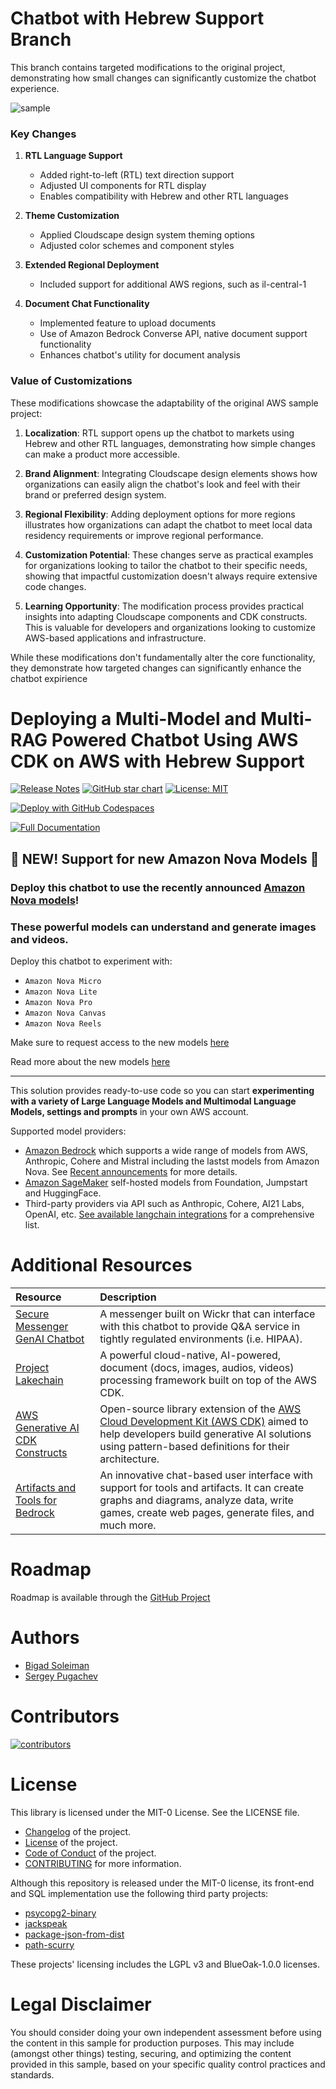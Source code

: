 # Chatbot with Hebrew Support Branch

This branch contains targeted modifications to the original project, demonstrating how small changes can significantly customize the chatbot experience.

![sample](docs/about/assets/chatbot-demo-hebrew.gif "AWS GenAI Chatbot")

### Key Changes

1. **RTL Language Support**

   - Added right-to-left (RTL) text direction support
   - Adjusted UI components for RTL display
   - Enables compatibility with Hebrew and other RTL languages

2. **Theme Customization**

   - Applied Cloudscape design system theming options
   - Adjusted color schemes and component styles

3. **Extended Regional Deployment**

   - Included support for additional AWS regions, such as il-central-1

4. **Document Chat Functionality**
   - Implemented feature to upload documents
   - Use of Amazon Bedrock Converse API, native document support functionality
   - Enhances chatbot's utility for document analysis

### Value of Customizations

These modifications showcase the adaptability of the original AWS sample project:

1. **Localization**:
   RTL support opens up the chatbot to markets using Hebrew and other RTL languages, demonstrating how simple changes can make a product more accessible.

2. **Brand Alignment**:
   Integrating Cloudscape design elements shows how organizations can easily align the chatbot's look and feel with their brand or preferred design system.

3. **Regional Flexibility**:
   Adding deployment options for more regions illustrates how organizations can adapt the chatbot to meet local data residency requirements or improve regional performance.

4. **Customization Potential**:
   These changes serve as practical examples for organizations looking to tailor the chatbot to their specific needs, showing that impactful customization doesn't always require extensive code changes.

5. **Learning Opportunity**:
   The modification process provides practical insights into adapting Cloudscape components and CDK constructs. This is valuable for developers and organizations looking to customize AWS-based applications and infrastructure.

While these modifications don't fundamentally alter the core functionality, they demonstrate how targeted changes can significantly enhance the chatbot expirience

# Deploying a Multi-Model and Multi-RAG Powered Chatbot Using AWS CDK on AWS with Hebrew Support

[![Release Notes](https://img.shields.io/github/v/release/aws-samples/aws-genai-llm-chatbot)](https://github.com/aws-samples/aws-genai-llm-chatbot/releases)
[![GitHub star chart](https://img.shields.io/github/stars/aws-samples/aws-genai-llm-chatbot?style=social)](https://star-history.com/#aws-samples/aws-genai-llm-chatbot)
[![License: MIT](https://img.shields.io/badge/License-MIT-yellow.svg)](https://opensource.org/licenses/MIT)

[![Deploy with GitHub Codespaces](https://github.com/codespaces/badge.svg)](https://aws-samples.github.io/aws-genai-llm-chatbot/guide/deploy.html#deploy-with-github-codespaces)

[![Full Documentation](https://img.shields.io/badge/Full%20Documentation-blue?style=for-the-badge&logo=Vite&logoColor=white)](https://aws-samples.github.io/aws-genai-llm-chatbot/)

## 🚀 NEW! Support for new Amazon Nova Models 🚀

### Deploy this chatbot to use the recently announced [Amazon Nova models](https://aws.amazon.com/blogs/aws/introducing-amazon-nova-frontier-intelligence-and-industry-leading-price-performance/)!

### These powerful models can **understand** and **generate** images and videos.

Deploy this chatbot to experiment with:

- `Amazon Nova Micro`
- `Amazon Nova Lite`
- `Amazon Nova Pro`
- `Amazon Nova Canvas`
- `Amazon Nova Reels`

Make sure to request access to the new models [here](https://aws-samples.github.io/aws-genai-llm-chatbot/documentation/model-requirements.html#amazon-bedrock-requirements)

Read more about the new models [here](https://www.aboutamazon.com/news/aws/amazon-nova-artificial-intelligence-bedrock-aws)

---

This solution provides ready-to-use code so you can start **experimenting with a variety of Large Language Models and Multimodal Language Models, settings and prompts** in your own AWS account.

Supported model providers:

- [Amazon Bedrock](https://aws.amazon.com/bedrock/) which supports a wide range of models from AWS, Anthropic, Cohere and Mistral including the lastst models from Amazon Nova. See [Recent announcements](#) for more details.
- [Amazon SageMaker](https://aws.amazon.com/sagemaker/) self-hosted models from Foundation, Jumpstart and HuggingFace.
- Third-party providers via API such as Anthropic, Cohere, AI21 Labs, OpenAI, etc. [See available langchain integrations](https://python.langchain.com/docs/integrations/llms/) for a comprehensive list.

# Additional Resources

| Resource                                                                                          | Description                                                                                                                                                                                                                                   |
| :------------------------------------------------------------------------------------------------ | :-------------------------------------------------------------------------------------------------------------------------------------------------------------------------------------------------------------------------------------------- |
| [Secure Messenger GenAI Chatbot](https://github.com/aws-samples/secure-messenger-genai-chatbot)   | A messenger built on Wickr that can interface with this chatbot to provide Q&A service in tightly regulated environments (i.e. HIPAA).                                                                                                        |
| [Project Lakechain](https://github.com/awslabs/project-lakechain)                                 | A powerful cloud-native, AI-powered, document (docs, images, audios, videos) processing framework built on top of the AWS CDK.                                                                                                                |
| [AWS Generative AI CDK Constructs](https://github.com/awslabs/generative-ai-cdk-constructs/)      | Open-source library extension of the [AWS Cloud Development Kit (AWS CDK)](https://docs.aws.amazon.com/cdk/v2/guide/home.html) aimed to help developers build generative AI solutions using pattern-based definitions for their architecture. |
| [Artifacts and Tools for Bedrock](https://github.com/aws-samples/artifacts-and-tools-for-bedrock) | An innovative chat-based user interface with support for tools and artifacts. It can create graphs and diagrams, analyze data, write games, create web pages, generate files, and much more.                                                  |

# Roadmap

Roadmap is available through the [GitHub Project](https://github.com/orgs/aws-samples/projects/69)

# Authors

- [Bigad Soleiman](https://www.linkedin.com/in/bigadsoleiman/)
- [Sergey Pugachev](https://www.linkedin.com/in/spugachev/)

# Contributors

[![contributors](https://contrib.rocks/image?repo=aws-samples/aws-genai-llm-chatbot&max=2000)](https://github.com/aws-samples/aws-genai-llm-chatbot/graphs/contributors)

# License

This library is licensed under the MIT-0 License. See the LICENSE file.

- [Changelog](CHANGELOG.md) of the project.
- [License](LICENSE) of the project.
- [Code of Conduct](CODE_OF_CONDUCT.md) of the project.
- [CONTRIBUTING](CONTRIBUTING.md#security-issue-notifications) for more information.

Although this repository is released under the MIT-0 license, its front-end and SQL implementation use the following third party projects:

- [psycopg2-binary](https://github.com/psycopg/psycopg2)
- [jackspeak](https://github.com/isaacs/jackspeak)
- [package-json-from-dist](https://github.com/isaacs/package-json-from-dist)
- [path-scurry](https://github.com/isaacs/path-scurry)

These projects' licensing includes the LGPL v3 and BlueOak-1.0.0 licenses.

# Legal Disclaimer

You should consider doing your own independent assessment before using the content in this sample for production purposes. This may include (amongst other things) testing, securing, and optimizing the content provided in this sample, based on your specific quality control practices and standards.
